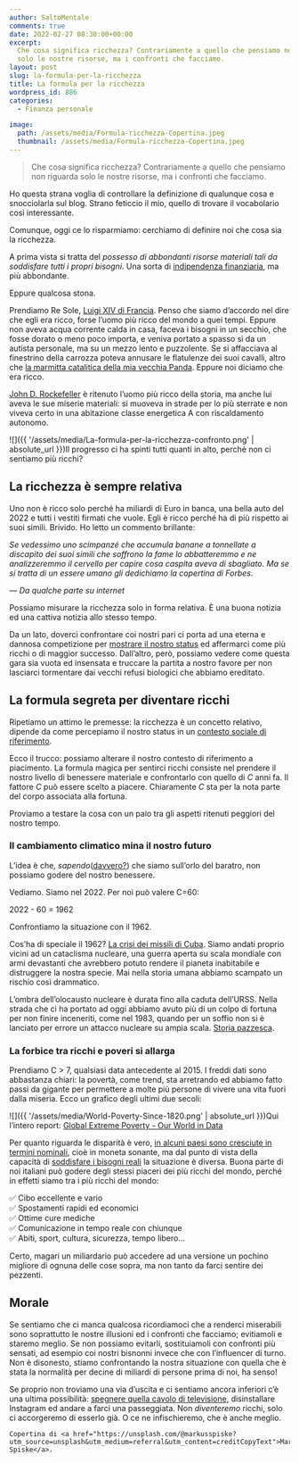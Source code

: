 ```yaml
---
author: SaltoMentale
comments: true
date: 2022-02-27 08:30:00+00:00
excerpt:
  Che cosa significa ricchezza? Contrariamente a quello che pensiamo non riguarda
  solo le nostre risorse, ma i confronti che facciamo.
layout: post
slug: la-formula-per-la-ricchezza
title: La formula per la ricchezza
wordpress_id: 886
categories:
  - Finanza personale

image:
  path: /assets/media/Formula-ricchezza-Copertina.jpeg
  thumbnail: /assets/media/Formula-ricchezza-Copertina.jpeg
---
```


> Che cosa significa ricchezza? Contrariamente a quello che pensiamo non riguarda solo le nostre risorse, ma i confronti che facciamo.


Ho questa strana voglia di controllare la definizione di qualunque cosa e snocciolarla sul blog. Strano feticcio il mio, quello di trovare il vocabolario così interessante.

Comunque, oggi ce lo risparmiamo: cerchiamo di definire noi che cosa sia la ricchezza.

A prima vista si tratta del _possesso di abbondanti risorse materiali tali da soddisfare tutti i propri bisogni_. Una sorta di [indipendenza finanziaria](/indipendenza-finanziaria/), ma più abbondante.

Eppure qualcosa stona.

Prendiamo Re Sole, [Luigi XIV di Francia](https://it.wikipedia.org/wiki/Luigi_XIV_di_Francia). Penso che siamo d’accordo nel dire che egli era ricco, forse l’uomo più ricco del mondo a quei tempi. Eppure non aveva acqua corrente calda in casa, faceva i bisogni in un secchio, che fosse dorato o meno poco importa, e veniva portato a spasso sì da un autista personale, ma su un mezzo lento e puzzolente. Se si affacciava al finestrino della carrozza poteva annusare le flatulenze dei suoi cavalli, altro che [la marmitta catalitica della mia vecchia Panda](/adattamento-edonistico/). Eppure noi diciamo che era ricco.

[John D. Rockefeller](https://en.wikipedia.org/wiki/John_D._Rockefeller) è ritenuto l’uomo più ricco della storia, ma anche lui aveva le sue miserie materiali: si muoveva in strade per lo più sterrate e non viveva certo in una abitazione classe energetica A con riscaldamento autonomo.

![]({{ '/assets/media/La-formula-per-la-ricchezza-confronto.png' | absolute_url }})Il progresso ci ha spinti tutti quanti in alto, perché non ci sentiamo più ricchi?

## **La ricchezza è sempre relativa**

Uno non è ricco solo perché ha miliardi di Euro in banca, una bella auto del 2022 e tutti i vestiti firmati che vuole. Egli è ricco perché ha di più rispetto ai suoi simili. Brivido. Ho letto un commento brillante:

_Se vedessimo uno scimpanzé che accumula banane a tonnellate a discapito dei suoi simili che soffrono la fame lo abbatteremmo e ne analizzeremmo il cervello per capire cosa caspita aveva di sbagliato. Ma se si tratta di un essere umano gli dedichiamo la copertina di Forbes._

_— Da qualche parte su internet_

Possiamo misurare la ricchezza solo in forma relativa. È una buona notizia ed una cattiva notizia allo stesso tempo.

Da un lato, doverci confrontare coi nostri pari ci porta ad una eterna e dannosa competizione per [mostrare il nostro status](/il-costo-dello-status/) ed affermarci come più ricchi o di maggior successo. Dall’altro, però, possiamo vedere come questa gara sia vuota ed insensata e truccare la partita a nostro favore per non lasciarci tormentare dai vecchi refusi biologici che abbiamo ereditato.

## **La formula segreta per diventare ricchi**

Ripetiamo un attimo le premesse: la ricchezza è un concetto relativo, dipende da come percepiamo il nostro status in un [contesto sociale di riferimento](/il-giusto-lo-sbagliato-ed-il-contesto-sociale/).

Ecco il trucco: possiamo alterare il nostro contesto di riferimento a piacimento. La formula magica per sentirci ricchi consiste nel prendere il nostro livello di benessere materiale e confrontarlo con quello di _C_ anni fa. Il fattore _C_ può essere scelto a piacere. Chiaramente _C_ sta per la nota parte del corpo associata alla fortuna.

Proviamo a testare la cosa con un paio tra gli aspetti ritenuti peggiori del nostro tempo.

### **Il cambiamento climatico mina il nostro futuro**

L’idea è che, _sapendo_([davvero?](/tipi-di-sapere/)) che siamo sull’orlo del baratro, non possiamo godere del nostro benessere.

Vediamo. Siamo nel 2022. Per noi può valere C=60:

2022 - 60 = 1962

Confrontiamo la situazione con il 1962.

Cos’ha di speciale il 1962? [La crisi dei missili di Cuba](https://it.wikipedia.org/wiki/Crisi_dei_missili_di_Cuba). Siamo andati proprio vicini ad un cataclisma nucleare, una guerra aperta su scala mondiale con armi devastanti che avrebbero potuto rendere il pianeta inabitabile e distruggere la nostra specie. Mai nella storia umana abbiamo scampato un rischio così drammatico.

L’ombra dell’olocausto nucleare è durata fino alla caduta dell’URSS. Nella strada che ci ha portato ad oggi abbiamo avuto più di un colpo di fortuna per non finire inceneriti, come nel 1983, quando per un soffio non si è lanciato per errore un attacco nucleare su ampia scala. [Storia pazzesca](https://www.warhistoryonline.com/cold-war/man-saved-world-nuclear-destruction.html?chrome=1).

### **La forbice tra ricchi e poveri si allarga**

Prendiamo C > 7, qualsiasi data antecedente al 2015. I freddi dati sono abbastanza chiari: la povertà, come trend, sta arretrando ed abbiamo fatto passi da gigante per permettere a molte più persone di vivere una vita fuori dalla miseria. Ecco un grafico degli ultimi due secoli:

![]({{ '/assets/media/World-Poverty-Since-1820.png' | absolute_url }})Qui l’intero report: [Global Extreme Poverty - Our World in Data](https://ourworldindata.org/extreme-poverty)

Per quanto riguarda le disparità è vero, [in alcuni paesi sono cresciute in termini nominali](https://ourworldindata.org/income-inequality), cioè in moneta sonante, ma dal punto di vista della capacità di [soddisfare i bisogni reali](/ricchi-sfondati/) la situazione è diversa. Buona parte di noi italiani può godere degli stessi piaceri dei più ricchi del mondo, perché in effetti siamo tra i più ricchi del mondo:

✅ Cibo eccellente e vario  
✅ Spostamenti rapidi ed economici  
✅ Ottime cure mediche  
✅ Comunicazione in tempo reale con chiunque  
✅ Abiti, sport, cultura, sicurezza, tempo libero...

Certo, magari un miliardario può accedere ad una versione un pochino migliore di ognuna delle cose sopra, ma non tanto da farci sentire dei pezzenti.

## **Morale**

Se sentiamo che ci manca qualcosa ricordiamoci che a renderci miserabili sono soprattutto le nostre illusioni ed i confronti che facciamo; evitiamoli e staremo meglio. Se non possiamo evitarli, sostituiamoli con confronti più sensati, ad esempio coi nostri bisnonni invece che con l’influencer di turno. Non è disonesto, stiamo confrontando la nostra situazione con quella che è stata la normalità per decine di miliardi di persone prima di noi, ha senso!

Se proprio non troviamo una via d’uscita e ci sentiamo ancora inferiori c’è una ultima possibilità: [spegnere quella cavolo di televisione](/televisione-quanto-costa-davvero/), disinstallare Instagram ed andare a farci una passeggiata. Non _diventeremo_ ricchi, solo ci accorgeremo di esserlo già. O ce ne infischieremo, che è anche meglio.

    Copertina di <a href="https://unsplash.com/@markusspiske?utm_source=unsplash&utm_medium=referral&utm_content=creditCopyText">Markus Spiske</a>.
